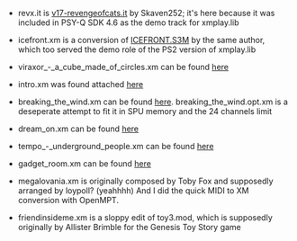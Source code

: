 * revx.it is [v17-revengeofcats.it](https://modarchive.org/index.php?request=view_by_moduleid&query=59025) by Skaven252; it's here because it was included in PSY-Q SDK 4.6 as the demo track for xmplay.lib
* icefront.xm is a conversion of [ICEFRONT.S3M](https://modarchive.org/index.php?request=view_by_moduleid&query=44366) by the same author, which too served the demo role of the PS2 version of xmplay.lib

* viraxor_-_a_cube_made_of_circles.xm can be found [here](https://modarchive.org/index.php?request=view_by_moduleid&query=207395)
* intro.xm was found attached [here](https://www.psxdev.net/forum/viewtopic.php?f=64&t=358&p=2601)
* breaking_the_wind.xm can be found [here](https://modarchive.org/index.php?request=view_by_moduleid&query=150091). breaking_the_wind.opt.xm is a deseperate attempt to fit it in SPU memory and the 24 channels limit
* dream_on.xm can be found [here](https://modarchive.org/index.php?request=view_by_moduleid&query=149305)
* tempo_-_underground_people.xm can be found [here](https://modarchive.org/index.php?request=view_by_moduleid&query=198050)

* gadget_room.xm can be found [here](https://modarchive.org/index.php?request=view_by_moduleid&query=206905)
* megalovania.xm is originally composed by Toby Fox and supposedly arranged by loypoll? (yeahhhh) And I did the quick MIDI to XM conversion with OpenMPT.
* friendinsideme.xm is a sloppy edit of toy3.mod, which is supposedly originally by Allister Brimble for the Genesis Toy Story game
